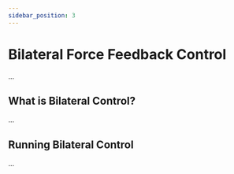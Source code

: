 ```yaml
---
sidebar_position: 3
---
```


# Bilateral Force Feedback Control

...

## What is Bilateral Control?

...

## Running Bilateral Control

...

